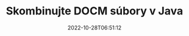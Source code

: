 ---
############################# Static ############################
layout: "auto-gen-merger"
date: 2022-10-28T06:51:12
draft: false
otherformats: docx dot dotm dotx epub html mht mhtml odp ods odt one otp ott pdf pps

############################# Head ############################
head_title: "Skombinujte DOCM súbory cez rozhranie Java & J2SE Documents Merger API"
head_description: "Skombinujte viacero súborov DOCM v jazyku Java pomocou rozhrania API na zlučovanie dokumentov so všetkými údajmi, štýlom a formátovaním ako zdrojovými dokumentmi."

############################# Header ############################
title: "Skombinujte DOCM súbory v Java"
description: "Skombinujte DOCM s niekoľkými riadkami kódu Java."
bg_image: "https://cms.admin.containerize.com/templates/aspose/App_Themes/V3/images/bg/header1.png"
bg_overlay: false
button:
    enable: true
    icon: "fas fa-arrow-down"
    label: "Stiahnite si bezplatnú skúšobnú verziu"
    link: "https://downloads.groupdocs.com/merger/java"

############################# SubMenu ############################
submenu:
    enable: true

    left:
        img_alt: "GroupDocs.Merger for Java"
        image: "https://cms.admin.containerize.com/templates/groupdocs/images/product-logos/90x90-noborder/groupdocs-merger-java.png"
        product: "GroupDocs.Merger"
        platform: "Java"

    middle:
        button:

            # button loop
            - link: "https://apireference.groupdocs.com/merger/java"
              text: "Referencia API"

            # button loop
            - link: "https://github.com/groupdocs-merger"
              text: "Príklady kódov"

            # button loop
            - link: "https://products.groupdocs.app/merger/family"
              text: "Živé ukážky"

            # button loop
            - link: "https://purchase.groupdocs.com/pricing/merger/java"
              text: "Stanovenie cien"

    right:
        link_download: "https://downloads.groupdocs.com/merger"
        link_learn: "https://docs.groupdocs.com/merger/java"
        link_buy: "https://purchase.groupdocs.com"

############################# About ############################
about:
    enable: true
    title: "O GroupDocs.Merger for Java API"
    content: |
        [GroupDocs.Merger for Java](/sk/merger/java/) poskytuje pohodlné riešenie na kombináciu viacerých súborov PDF, Microsoft Office (Word, Excel, PowerPoint, OneNote), OpenDocument, HTML, obrázkov a mnoho ďalších dokumentov do jedného súboru v aplikáciách Java. GroupDocs.Merger vám ušetrí veľa námahy, pretože máte povolené kombinovať DOCM dokumenty – nie je potrebné inštalovať žiadny softvér tretích strán, desktopové aplikácie alebo pluginy. Teraz je zbytočné strácať čas a kombinovať súbory ručne! Poslaním GroupDocs je poskytovať najlepšiu kvalitu a zjednodušiť pracovné postupy spracovania dokumentov.
        
        GroupDocs.Merger API je správnou voľbou pre podnikové riešenia, ktoré vyžadujú funkcie kombinovania súborov. Tieto rozhrania API sú dobre podporované na všetkých hlavných operačných systémoch a platformách vrátane J2SE 7.0 (1.7), J2SE 8.0 (1.8), Java 10.

############################# Steps ############################
steps:
    enable: true
    title_left: "Skombinujte viacero DOCM súborov v Java"
    content_left: |
        [GroupDocs.Merger for Java](/sk/merger/java/) uľahčuje vývojárom jazyka Java skombinovanie viacerých súborov DOCM implementáciou niekoľkých jednoduchých krokov.
        
        * Vytvorte inštanciu **Merger** a odovzdajte cestu zdrojového dokumentu ako parameter konštruktora.
        * Zavolajte **Join** triedy **Merger** a odovzdajte druhú cestu k zdrojovému dokumentu.
        * Ak chcete uložiť zlúčený dokument, zavolajte na triedu **Save** triedy **Merger**.

    title_right: "Požiadavky na systém"
    content_right: |
        Rozhrania API GroupDocs.Merger for Java sú podporované na všetkých hlavných platformách a operačných systémoch. Pred spustením nižšie uvedeného kódu sa uistite, že máte vo svojom systéme nainštalované nasledujúce predpoklady.

        * Operačné systémy: Microsoft Windows, Linux, MacOS
        * Vývojové prostredia: NetBeans, IntelliJ IDEA, Eclipse
        * Rámce: J2SE 7.0 (1.7), J2SE 8.0 (1.8), Java 10
        * Stiahnite si najnovšiu verziu GroupDocs.Merger for Java z [Maven](https://repository.groupdocs.com/webapp/#/artifacts/browse/tree/General/repo/com/groupdocs/groupdocs-merger)
         
    code: |
     {{% merger/additional-styles %}}
     {{< merger/code-merger title="Ako skombinovať súbory DOCM pomocou vzorového kódu Java">}}

        ```java    
        // Skombinujte DOCM súbory pomocou GroupDocs.Merger for Java API
        // Okamžité zlúčenie so vstupným dokumentom DOCM
        Merger merger = new Merger("input_1.docm");

        // Zavolajte metódu spojenia inštancie triedy zlúčenia a odovzdajte druhú cestu zdrojového dokumentu
        merger.join("input_2.docm");
    
        // Zavolajte metódu uloženia inštancie triedy Merger na uloženie zlúčeného dokumentu
        merger.save("merged-file.docm"); 
        ```
     {{< /merger/code-merger >}}

############################# Demos ############################
demos:
    enable: true
    title: "Živé ukážky – online aplikácia na kombinovanie dokumentov"
    content: |
       Na webe [GroupDocs.Merger Live Demos](https://products.groupdocs.app/merger/family) skombinujte hneď teraz viac ako jeden súbor DOCM.
       Živá ukážka má nasledujúce výhody.
        
############################# About Formats ############################
about_formats:
    enable: true

############################# More Formats ############################
more_formats:
    enable: true
    title: "Zlúčenie iných formátov dokumentov"
    content: |
        API na zlúčenie dokumentov Java pre formáty súborov a obrázky. Skombinujte niektoré z populárnych formátov dokumentov, ako je uvedené nižšie.

############################# Back to top ###############################
back_to_top:
    enable: true
---
